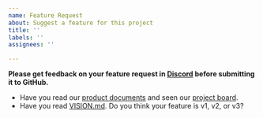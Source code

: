 ```yaml
---
name: Feature Request
about: Suggest a feature for this project
title: ''
labels: ''
assignees: ''

---
```


**Please get feedback on your feature request in [Discord](https://discord.gg/HNmxvpm) before submitting it to GitHub.**

- Have you read our [product documents](https://www.notion.so/athensresearch/086983edefdd4bb982ab7a17c9d83d7b?v=dcf327b969864e04b21c7a1947bbdb28) and seen our [project board](https://github.com/athensresearch/athens/projects/2).
- Have you read [VISION.md](https://github.com/athensresearch/athens/blob/master/VISION.md). Do you think your feature is v1, v2, or v3?
